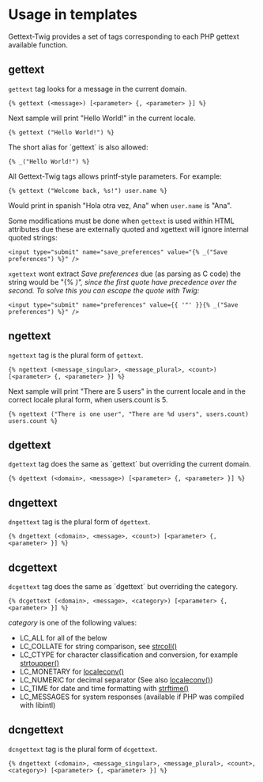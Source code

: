 # Usage in templates #

Gettext-Twig provides a set of tags corresponding to each PHP gettext available function.

## gettext ##
`gettext` tag looks for a message in the current domain.

```
{% gettext (<message>) [<parameter> {, <parameter> }] %}
```

Next sample will print "Hello World!" in the current locale.

```
{% gettext ("Hello World!") %}
```

The short alias for ´gettext´ is also allowed:

```
{% _("Hello World!") %}
```

All Gettext-Twig tags allows printf-style parameters. For example:

```
{% gettext ("Welcome back, %s!") user.name %}
```
Would print in spanish "Hola otra vez, Ana" when `user.name` is "Ana".

Some modifications must be done when `gettext` is used within HTML attributes due these are externally quoted and xgettext will ignore internal quoted strings:

```
<input type="submit" name="save_preferences" value="{% _("Save preferences") %}" />
```

`xgettext` wont extract _Save preferences_ due (as parsing as C code) the string would be "{% _)", since the first quote have precedence over the second.
To solve this you can escape the quote with Twig:_

```
<input type="submit" name="preferences" value={{ '"' }}{% _("Save preferences") %}" />
```

## ngettext ##
`ngettext` tag is the plural form of `gettext`.

```
{% ngettext (<message_singular>, <message_plural>, <count>) [<parameter> {, <parameter> }] %}
```

Next sample will print "There are 5 users" in the current locale and in the correct locale plural form, when users.count is 5.

```
{% ngettext ("There is one user", "There are %d users", users.count) users.count %}
```

## dgettext ##
`dgettext` tag does the same as ´gettext´ but overriding the current domain.

```
{% dgettext (<domain>, <message>) [<parameter> {, <parameter> }] %}
```

## dngettext ##
`dngettext` tag is the plural form of `dgettext`.

```
{% dngettext (<domain>, <message>, <count>) [<parameter> {, <parameter> }] %}
```

## dcgettext ##
`dcgettext` tag does the same as ´dgettext´ but overriding the category.

```
{% dcgettext (<domain>, <message>, <category>) [<parameter> {, <parameter> }] %}
```

_category_ is one of the following values:

  * LC\_ALL for all of the below
  * LC\_COLLATE for string comparison, see [strcoll()](http://www.php.net/manual/en/function.strcoll.php)
  * LC\_CTYPE for character classification and conversion, for example [strtoupper()](http://www.php.net/manual/en/function.strtoupper.php)
  * LC\_MONETARY for [localeconv()](http://www.php.net/manual/en/function.localeconv.php)
  * LC\_NUMERIC for decimal separator (See also [localeconv()](http://www.php.net/manual/en/function.localeconv.php))
  * LC\_TIME for date and time formatting with [strftime()](http://www.php.net/manual/en/function.strftime.php)
  * LC\_MESSAGES for system responses (available if PHP was compiled with libintl)


## dcngettext ##
`dcngettext` tag is the plural form of `dcgettext`.

```
{% dngettext (<domain>, <message_singular>, <message_plural>, <count>, <category>) [<parameter> {, <parameter> }] %}
```